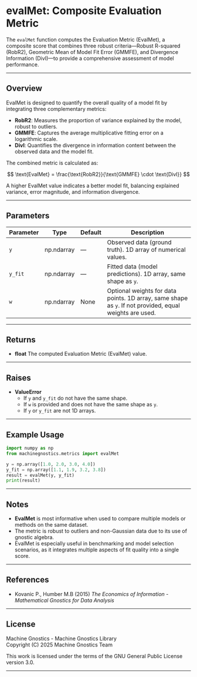 # evalMet: Composite Evaluation Metric

The `evalMet` function computes the Evaluation Metric (EvalMet), a composite score that combines three robust criteria—Robust R-squared (RobR2), Geometric Mean of Model Fit Error (GMMFE), and Divergence Information (DivI)—to provide a comprehensive assessment of model performance.

---

## Overview

EvalMet is designed to quantify the overall quality of a model fit by integrating three complementary metrics:

- **RobR2**: Measures the proportion of variance explained by the model, robust to outliers.
- **GMMFE**: Captures the average multiplicative fitting error on a logarithmic scale.
- **DivI**: Quantifies the divergence in information content between the observed data and the model fit.

The combined metric is calculated as:

$$
\text{EvalMet} = \frac{\text{RobR2}}{\text{GMMFE} \cdot \text{DivI}}
$$

A higher EvalMet value indicates a better model fit, balancing explained variance, error magnitude, and information divergence.

---

## Parameters

| Parameter | Type       | Default | Description                                                                                               |
| --------- | ---------- | ------- | --------------------------------------------------------------------------------------------------------- |
| `y`     | np.ndarray | —      | Observed data (ground truth). 1D array of numerical values.                                               |
| `y_fit` | np.ndarray | —      | Fitted data (model predictions). 1D array, same shape as `y`.                                           |
| `w`     | np.ndarray | None    | Optional weights for data points. 1D array, same shape as `y`. If not provided, equal weights are used. |

---

## Returns

- **float**
  The computed Evaluation Metric (EvalMet) value.

---

## Raises

- **ValueError**
  - If `y` and `y_fit` do not have the same shape.
  - If `w` is provided and does not have the same shape as `y`.
  - If `y` or `y_fit` are not 1D arrays.

---

## Example Usage

```python
import numpy as np
from machinegnostics.metrics import evalMet

y = np.array([1.0, 2.0, 3.0, 4.0])
y_fit = np.array([1.1, 1.9, 3.2, 3.8])
result = evalMet(y, y_fit)
print(result)
```

---

## Notes

- **EvalMet** is most informative when used to compare multiple models or methods on the same dataset.
- The metric is robust to outliers and non-Gaussian data due to its use of gnostic algebra.
- EvalMet is especially useful in benchmarking and model selection scenarios, as it integrates multiple aspects of fit quality into a single score.

---

## References

- Kovanic P., Humber M.B (2015) *The Economics of Information - Mathematical Gnostics for Data Analysis*

---

## License

Machine Gnostics - Machine Gnostics Library   
Copyright (C) 2025  Machine Gnostics Team

This work is licensed under the terms of the GNU General Public License version 3.0.

---
